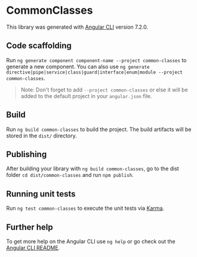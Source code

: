 # CommonClasses

This library was generated with [Angular CLI](https://github.com/angular/angular-cli) version 7.2.0.

## Code scaffolding

Run `ng generate component component-name --project common-classes` to generate a new component. You can also use `ng generate directive|pipe|service|class|guard|interface|enum|module --project common-classes`.

> Note: Don't forget to add `--project common-classes` or else it will be added to the default project in your `angular.json` file.

## Build

Run `ng build common-classes` to build the project. The build artifacts will be stored in the `dist/` directory.

## Publishing

After building your library with `ng build common-classes`, go to the dist folder `cd dist/common-classes` and run `npm publish`.

## Running unit tests

Run `ng test common-classes` to execute the unit tests via [Karma](https://karma-runner.github.io).

## Further help

To get more help on the Angular CLI use `ng help` or go check out the [Angular CLI README](https://github.com/angular/angular-cli/blob/master/README.md).
